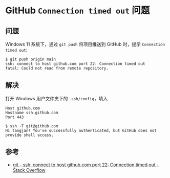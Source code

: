 # GitHub `Connection timed out` 问题

## 问题

Windows 11 系统下，通过 `git push` 将项目推送到 GitHub 时，提示 `Connection timed out`:

```
$ git push origin main
ssh: connect to host github.com port 22: Connection timed out
fatal: Could not read from remote repository.
```

## 解决

打开 Windows 用户文件夹下的 `.ssh/config`，填入

```
Host github.com
Hostname ssh.github.com
Port 443
```

```
$ ssh -T git@github.com
Hi tangjan! You've successfully authenticated, but GitHub does not provide shell access.
```

## 参考

- [git - ssh: connect to host github.com port 22: Connection timed out - Stack Overflow](https://stackoverflow.com/a/52817036)
